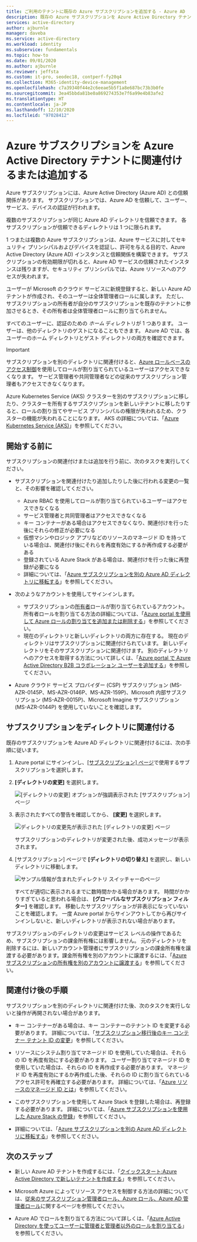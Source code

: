 ```yaml
---
title: ご利用のテナントに既存の Azure サブスクリプションを追加する - Azure AD
description: 既存の Azure サブスクリプションを Azure Active Directory テナントに追加する方法について説明します。
services: active-directory
author: ajburnle
manager: daveba
ms.service: active-directory
ms.workload: identity
ms.subservice: fundamentals
ms.topic: how-to
ms.date: 09/01/2020
ms.author: ajburnle
ms.reviewer: jeffsta
ms.custom: it-pro, seodec18, contperf-fy20q4
ms.collection: M365-identity-device-management
ms.openlocfilehash: c7a39340f44e2c6eeae5b5f1a8e687bc73b3b0fe
ms.sourcegitcommit: 3ea45bbda81be0a869274353e7f6a99e4b83afe2
ms.translationtype: HT
ms.contentlocale: ja-JP
ms.lasthandoff: 12/10/2020
ms.locfileid: "97028412"
---
```

# <a name="associate-or-add-an-azure-subscription-to-your-azure-active-directory-tenant"></a>Azure サブスクリプションを Azure Active Directory テナントに関連付けるまたは追加する

Azure サブスクリプションには、Azure Active Directory (Azure AD) との信頼関係があります。 サブスクリプションでは、Azure AD を信頼して、ユーザー、サービス、デバイスの認証が行われます。

複数のサブスクリプションが同じ Azure AD ディレクトリを信頼できます。 各サブスクリプションが信頼できるディレクトリは 1 つに限られます。

1 つまたは複数の Azure サブスクリプションは、Azure サービスに対してセキュリティ プリンシパルおよびデバイスを認証し、許可を与える目的で、Azure Active Directory (Azure AD) インスタンスと信頼関係を構築できます。  サブスクリプションの有効期限が切れると、Azure AD サービスの信頼されたインスタンスは残りますが、セキュリティ プリンシパルでは、Azure リソースへのアクセスが失われます。

ユーザーが Microsoft のクラウド サービスに新規登録すると、新しい Azure AD テナントが作成され、そのユーザーは全体管理者ロールに属します。 ただし、サブスクリプションの所有者が自分のサブスクリプションを既存のテナントに参加させるとき、その所有者は全体管理者ロールに割り当てられません。

すべてのユーザーに、認証のための *ホーム* ディレクトリが 1 つあります。 ユーザーは、他のディレクトリのゲストになることもできます。 Azure AD では、各ユーザーのホーム ディレクトリとゲスト ディレクトリの両方を確認できます。

> [!Important]
> サブスクリプションを別のディレクトリに関連付けると、[Azure ロールベースのアクセス制御](../../role-based-access-control/role-assignments-portal.md)を使用してロールが割り当てられているユーザーはアクセスできなくなります。 サービス管理者や共同管理者などの従来のサブスクリプション管理者もアクセスできなくなります。
>
> Azure Kubernetes Service (AKS) クラスターを別のサブスクリプションに移したり、クラスターを所有するサブスクリプションを新しいテナントに移したりすると、ロールの割り当てやサービス プリンシパルの権限が失われるため、クラスターの機能が失われることになります。 AKS の詳細については、「[Azure Kubernetes Service (AKS)](../../aks/index.yml)」を参照してください。

## <a name="before-you-begin"></a>開始する前に

サブスクリプションの関連付けまたは追加を行う前に、次のタスクを実行してください。

- サブスクリプションを関連付けたり追加したりした後に行われる変更の一覧と、その影響を確認してください。

  - Azure RBAC を使用してロールが割り当てられているユーザーはアクセスできなくなる
  - サービス管理者と共同管理者はアクセスできなくなる
  - キー コンテナーがある場合はアクセスできなくなり、関連付けを行った後にそれらの修正が必要になる
  - 仮想マシンやロジック アプリなどのリソースのマネージド ID を持っている場合は、関連付け後にそれらを再度有効にするか再作成する必要がある
  - 登録されている Azure Stack がある場合は、関連付けを行った後に再登録が必要になる
  - 詳細については、「[Azure サブスクリプションを別の Azure AD ディレクトリに移転する](../../role-based-access-control/transfer-subscription.md)」を参照してください。

- 次のようなアカウントを使用してサインインします。

  - サブスクリプションの[所有者](../../role-based-access-control/built-in-roles.md#owner)ロールが割り当てられているアカウント。 所有者ロールを割り当てる方法の詳細については、「[Azure portal を使用して Azure ロールの割り当てを追加または削除する](../../role-based-access-control/role-assignments-portal.md)」を参照してください。
  - 現在のディレクトリと新しいディレクトリの両方に存在する。 現在のディレクトリはサブスクリプションに関連付けられています。 新しいディレクトリをそのサブスクリプションに関連付けます。 別のディレクトリへのアクセスを取得する方法について詳しくは、「[Azure portal で Azure Active Directory B2B コラボレーション ユーザーを追加する](../external-identities/add-users-administrator.md)」を参照してください。

- Azure クラウド サービス プロバイダー (CSP) サブスクリプション (MS-AZR-0145P、MS-AZR-0146P、MS-AZR-159P)、Microsoft 内部サブスクリプション (MS-AZR-0015P)、Microsoft Imagine サブスクリプション (MS-AZR-0144P) を使用していないことを確認します。

## <a name="associate-a-subscription-to-a-directory"></a>サブスクリプションをディレクトリに関連付ける<a name="to-associate-an-existing-subscription-to-your-azure-ad-directory"></a>

既存のサブスクリプションを Azure AD ディレクトリに関連付けるには、次の手順に従います。

1. Azure portal にサインインし、[[サブスクリプション] ページ](https://portal.azure.com/#blade/Microsoft_Azure_Billing/SubscriptionsBlade)で使用するサブスクリプションを選択します。

1. **[ディレクトリの変更]** を選択します。

   ![[ディレクトリの変更] オプションが強調表示された [サブスクリプション] ページ](media/active-directory-how-subscriptions-associated-directory/change-directory-in-azure-subscriptions.png)

1. 表示されたすべての警告を確認してから、 **[変更]** を選択します。

   ![ディレクトリの変更先が表示された [ディレクトリの変更] ページ](media/active-directory-how-subscriptions-associated-directory/edit-directory-ui.png)

   サブスクリプションのディレクトリが変更された後、成功メッセージが表示されます。

1. [サブスクリプション] ページで **[ディレクトリの切り替え]** を選択し、新しいディレクトリに移動します。

   ![サンプル情報が含まれたディレクトリ スイッチャーのページ](media/active-directory-how-subscriptions-associated-directory/directory-switcher.png)

   すべてが適切に表示されるまでに数時間かかる場合があります。 時間がかかりすぎていると思われる場合は、 **[グローバルなサブスクリプション フィルター]** を確認します。 移動したサブスクリプションが非表示になっていないことを確認します。 一度 Azure portal からサインアウトしてから再びサインインしないと、新しいディレクトリが表示されない場合があります。

サブスクリプションのディレクトリの変更はサービス レベルの操作であるため、サブスクリプションの課金所有権には影響しません。 元のディレクトリを削除するには、新しいアカウント管理者にサブスクリプションの課金所有権を譲渡する必要があります。課金所有権を別のアカウントに譲渡するには、「[Azure サブスクリプションの所有権を別のアカウントに譲渡する](../../cost-management-billing/manage/billing-subscription-transfer.md)」を参照してください。

## <a name="post-association-steps"></a>関連付け後の手順

サブスクリプションを別のディレクトリに関連付けた後、次のタスクを実行しないと操作が再開されない場合があります。

- キー コンテナーがある場合は、キー コンテナーのテナント ID を変更する必要があります。 詳細については、「[サブスクリプション移行後のキー コンテナー テナント ID の変更](../../key-vault/general/move-subscription.md)」を参照してください。

- リソースにシステム割り当てマネージド ID を使用していた場合は、それらの ID を再度有効にする必要があります。 ユーザー割り当てマネージド ID を使用していた場合は、それらの ID を再作成する必要があります。 マネージド ID を再度有効にするか再作成した後、それらの ID に割り当てられているアクセス許可を再確立する必要があります。 詳細については、「[Azure リソースのマネージド ID とは](../managed-identities-azure-resources/overview.md)」を参照してください。

- このサブスクリプションを使用して Azure Stack を登録した場合は、再登録する必要があります。 詳細については、「[Azure サブスクリプションを使用した Azure Stack の登録](/azure-stack/operator/azure-stack-registration)」を参照してください。

- 詳細については、「[Azure サブスクリプションを別の Azure AD ディレクトリに移転する](../../role-based-access-control/transfer-subscription.md)」を参照してください。

## <a name="next-steps"></a>次のステップ

- 新しい Azure AD テナントを作成するには、「[クイックスタート:Azure Active Directory で新しいテナントを作成する](active-directory-access-create-new-tenant.md)」を参照してください。

- Microsoft Azure によってリソース アクセスを制御する方法の詳細については、[従来のサブスクリプション管理者ロール、Azure ロール、Azure AD 管理者ロール](../../role-based-access-control/rbac-and-directory-admin-roles.md)に関するページを参照してください。

- Azure AD でロールを割り当てる方法について詳しくは、「[Azure Active Directory を使ってユーザーに管理者と管理者以外のロールを割り当てる](active-directory-users-assign-role-azure-portal.md)」を参照してください。
